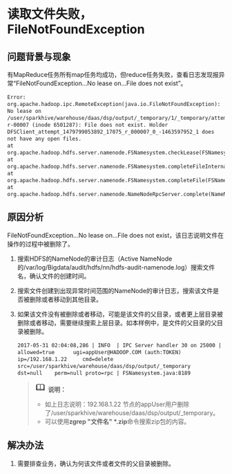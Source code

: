 # 读取文件失败，FileNotFoundException<a name="mrs_03_0084"></a>

## 问题背景与现象<a name="zh-cn_topic_0167274700_section533506231639"></a>

有MapReduce任务所有map任务均成功，但reduce任务失败，查看日志发现报异常“FileNotFoundException...No lease on...File does not exist”。

```
Error: org.apache.hadoop.ipc.RemoteException(java.io.FileNotFoundException): No lease on /user/sparkhive/warehouse/daas/dsp/output/_temporary/1/_temporary/attempt_1479799053892_17075_r_000007_0/part-r-00007 (inode 6501287): File does not exist. Holder DFSClient_attempt_1479799053892_17075_r_000007_0_-1463597952_1 does not have any open files.
at org.apache.hadoop.hdfs.server.namenode.FSNamesystem.checkLease(FSNamesystem.java:3350)
at org.apache.hadoop.hdfs.server.namenode.FSNamesystem.completeFileInternal(FSNamesystem.java:3442)
at org.apache.hadoop.hdfs.server.namenode.FSNamesystem.completeFile(FSNamesystem.java:3409)
at org.apache.hadoop.hdfs.server.namenode.NameNodeRpcServer.complete(NameNodeRpcServer.java:789)

```

## 原因分析<a name="zh-cn_topic_0167274700_section407398731639"></a>

FileNotFoundException...No lease on...File does not exist，该日志说明文件在操作的过程中被删除了。

1.  搜索HDFS的NameNode的审计日志（Active NameNode的/var/log/Bigdata/audit/hdfs/nn/hdfs-audit-namenode.log）搜索文件名，确认文件的创建时间。
2.  搜索文件创建到出现异常时间范围的NameNode的审计日志，搜索该文件是否被删除或者移动到其他目录。
3.  如果该文件没有被删除或者移动，可能是该文件的父目录，或者更上层目录被删除或者移动，需要继续搜索上层目录。如本样例中，是文件的父目录的父目录被删除。

    ```
    2017-05-31 02:04:08,286 | INFO  | IPC Server handler 30 on 25000 | allowed=true      ugi=appUser@HADOOP.COM (auth:TOKEN) ip=/192.168.1.22     cmd=delete      src=/user/sparkhive/warehouse/daas/dsp/output/_temporary      dst=null    perm=null proto=rpc | FSNamesystem.java:8189
    
    ```

    >![](public_sys-resources/icon-note.gif) **说明：** 
    >-   如上日志说明：192.168.1.22 节点的appUser用户删除了/user/sparkhive/warehouse/daas/dsp/output/\_temporary。
    >-   可以使用**zgrep "文件名" \*.zip**命令搜索zip包的内容。


## 解决办法<a name="zh-cn_topic_0167274700_section122602861639"></a>

1.  需要排查业务，确认为何该文件或者文件的父目录被删除。

